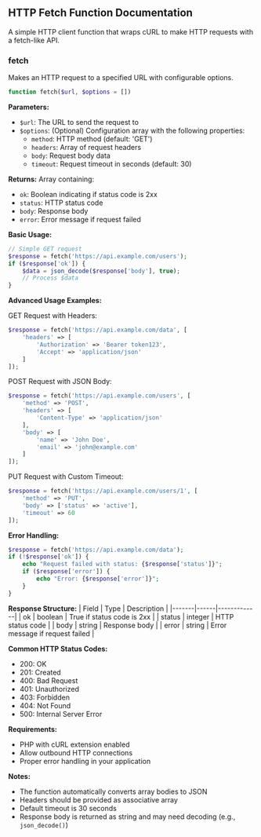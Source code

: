 ## HTTP Fetch Function Documentation

A simple HTTP client function that wraps cURL to make HTTP requests with a fetch-like API.

### fetch

Makes an HTTP request to a specified URL with configurable options.

```php
function fetch($url, $options = [])
```

**Parameters:**
- `$url`: The URL to send the request to
- `$options`: (Optional) Configuration array with the following properties:
  - `method`: HTTP method (default: 'GET')
  - `headers`: Array of request headers
  - `body`: Request body data
  - `timeout`: Request timeout in seconds (default: 30)

**Returns:**
Array containing:
- `ok`: Boolean indicating if status code is 2xx
- `status`: HTTP status code
- `body`: Response body
- `error`: Error message if request failed

**Basic Usage:**
```php
// Simple GET request
$response = fetch('https://api.example.com/users');
if ($response['ok']) {
    $data = json_decode($response['body'], true);
    // Process $data
}
```

**Advanced Usage Examples:**

GET Request with Headers:
```php
$response = fetch('https://api.example.com/data', [
    'headers' => [
        'Authorization' => 'Bearer token123',
        'Accept' => 'application/json'
    ]
]);
```

POST Request with JSON Body:
```php
$response = fetch('https://api.example.com/users', [
    'method' => 'POST',
    'headers' => [
        'Content-Type' => 'application/json'
    ],
    'body' => [
        'name' => 'John Doe',
        'email' => 'john@example.com'
    ]
]);
```

PUT Request with Custom Timeout:
```php
$response = fetch('https://api.example.com/users/1', [
    'method' => 'PUT',
    'body' => ['status' => 'active'],
    'timeout' => 60
]);
```

**Error Handling:**
```php
$response = fetch('https://api.example.com/data');
if (!$response['ok']) {
    echo "Request failed with status: {$response['status']}";
    if ($response['error']) {
        echo "Error: {$response['error']}";
    }
}
```

**Response Structure:**
| Field | Type | Description |
|-------|------|-------------|
| ok | boolean | True if status code is 2xx |
| status | integer | HTTP status code |
| body | string | Response body |
| error | string | Error message if request failed |

**Common HTTP Status Codes:**
- 200: OK
- 201: Created
- 400: Bad Request
- 401: Unauthorized
- 403: Forbidden
- 404: Not Found
- 500: Internal Server Error

**Requirements:**
- PHP with cURL extension enabled
- Allow outbound HTTP connections
- Proper error handling in your application

**Notes:**
- The function automatically converts array bodies to JSON
- Headers should be provided as associative array
- Default timeout is 30 seconds
- Response body is returned as string and may need decoding (e.g., `json_decode()`)